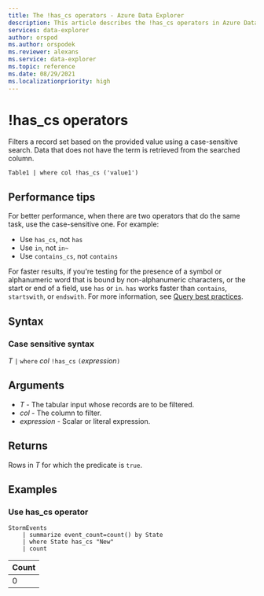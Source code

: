 ```yaml
---
title: The !has_cs operators - Azure Data Explorer
description: This article describes the !has_cs operators in Azure Data Explorer.
services: data-explorer
author: orspod
ms.author: orspodek
ms.reviewer: alexans
ms.service: data-explorer
ms.topic: reference
ms.date: 08/29/2021
ms.localizationpriority: high
---
```

# !has_cs operators

Filters a record set based on the provided value using a case-sensitive search. Data that does not have the term is retrieved from the searched column.

```kusto
Table1 | where col !has_cs ('value1')
```

## Performance tips

For better performance, when there are two operators that do the same task, use the case-sensitive one.
For example:

* Use `has_cs`, not `has`
* Use `in`, not `in~`
* Use `contains_cs`, not `contains`

For faster results, if you're testing for the presence of a symbol or alphanumeric word that is bound by non-alphanumeric characters, or the start or end of a field, use `has` or `in`. `has` works faster than `contains`, `startswith`, or `endswith`. For more information, see [Query best practices](best-practices.md).

## Syntax

### Case sensitive syntax

*T* `|` `where` *col* `!has_cs` `(`*expression*`)`  

## Arguments

* *T* - The tabular input whose records are to be filtered.
* *col* - The column to filter.
* *expression* - Scalar or literal expression.

## Returns

Rows in *T* for which the predicate is `true`.

## Examples  

### Use has_cs operator

<!-- csl: https://help.kusto.windows.net/Samples -->
```kusto
StormEvents
    | summarize event_count=count() by State
    | where State has_cs "New"
    | count
```

|Count|
|-----|
|0|